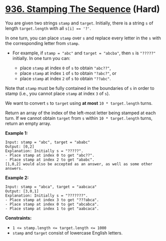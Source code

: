 # [936. Stamping The Sequence][link] (Hard)

[link]: https://leetcode.com/problems/stamping-the-sequence/

You are given two strings `stamp` and `target`. Initially, there is a string `s` of length
`target.length` with all `s[i] == '?'`.

In one turn, you can place `stamp` over `s` and replace every letter in the `s` with the
corresponding letter from `stamp`.

- For example, if `stamp = "abc"` and `target = "abcba"`, then `s` is `"?????"` initially. In one
turn you can:

  - place `stamp` at index `0` of `s` to obtain `"abc??"`,
  - place `stamp` at index `1` of `s` to obtain `"?abc?"`, or
  - place `stamp` at index `2` of `s` to obtain `"??abc"`.

 Note that `stamp` must be fully contained in the boundaries of `s` in order to stamp (i.e., you
cannot place `stamp` at index `3` of `s`).

We want to convert `s` to `target` using **at most** `10 * target.length` turns.

Return an array of the index of the left-most letter being stamped at each turn. If we cannot obtain
`target` from `s` within `10 * target.length` turns, return an empty array.

**Example 1:**

```
Input: stamp = "abc", target = "ababc"
Output: [0,2]
Explanation: Initially s = "?????".
- Place stamp at index 0 to get "abc??".
- Place stamp at index 2 to get "ababc".
[1,0,2] would also be accepted as an answer, as well as some other answers.
```

**Example 2:**

```
Input: stamp = "abca", target = "aabcaca"
Output: [3,0,1]
Explanation: Initially s = "???????".
- Place stamp at index 3 to get "???abca".
- Place stamp at index 0 to get "abcabca".
- Place stamp at index 1 to get "aabcaca".
```

**Constraints:**

- `1 <= stamp.length <= target.length <= 1000`
- `stamp` and `target` consist of lowercase English letters.
